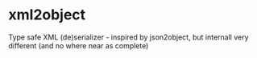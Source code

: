# xml2object
Type safe XML (de)serializer - inspired by json2object, but internall very different (and no where near as complete)
